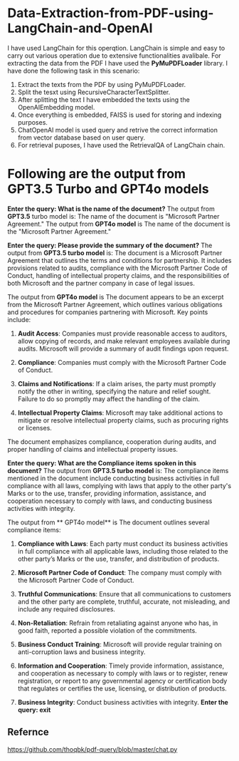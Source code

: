 # Data-Extraction-from-PDF-using-LangChain-and-OpenAI


I have used LangChain for this operqtion. LangChain is simple and easy to carry out various operation due to extensive functionalities avalibale.
For extracting the data from the PDF I have used the **PyMuPDFLoader** library.
I have done the following task in this scenario:
1. Extract the texts from the PDF by using PyMuPDFLoader.
2. Split the tesxt using RecursiveCharacterTextSplitter.
3. After splitting the text I have embedded the texts using the OpenAIEmbedding model.
4. Once everything is embedded, FAISS is used for storing and indexing purposes.
5. ChatOpenAI model is used query and retrive the correct information from vector database based on user query.
6. For retrieval puposes, I have used the RetrievalQA of LangChain chain.


# Following are the output from GPT3.5 Turbo and GPT4o models

**Enter the query: What is the name of the document?**
The output from **GPT3.5** turbo model is: The name of the document is "Microsoft Partner Agreement."
The output from **GPT4o model** is The name of the document is the "Microsoft Partner Agreement."

**Enter the query: Please provide the summary of the document?**
The output from **GPT3.5 turbo model** is: The document is a Microsoft Partner Agreement that outlines the terms and conditions for partnership. It includes provisions related to audits, compliance with the Microsoft Partner Code of Conduct, handling of intellectual property claims, and the responsibilities of both Microsoft and the partner company in case of legal issues.

The output from **GPT4o model** is The document appears to be an excerpt from the Microsoft Partner Agreement, which outlines various obligations and procedures for companies partnering with Microsoft. Key points include:

1. **Audit Access**: Companies must provide reasonable access to auditors, allow copying of records, and make relevant employees available during audits. Microsoft will provide a summary of audit findings upon request.

2. **Compliance**: Companies must comply with the Microsoft Partner Code of Conduct.

3. **Claims and Notifications**: If a claim arises, the party must promptly notify the other in writing, specifying the nature and relief sought. Failure to do so promptly may affect the handling of the claim.

4. **Intellectual Property Claims**: Microsoft may take additional actions to mitigate or resolve intellectual property claims, such as procuring rights or licenses.

The document emphasizes compliance, cooperation during audits, and proper handling of claims and intellectual property issues.


**Enter the query: What are the Compliance items spoken in this document?**
The output from **GPT3.5 turbo model** is: The compliance items mentioned in the document include conducting business activities in full compliance with all laws, complying with laws that apply to the other party's Marks or to the use, transfer, providing information, assistance, and cooperation necessary to comply with laws, and conducting business activities with integrity.

The output from ** GPT4o model** is The document outlines several compliance items:

1. **Compliance with Laws**: Each party must conduct its business activities in full compliance with all applicable laws, including those related to the other party’s Marks or the use, transfer, and distribution of products.

2. **Microsoft Partner Code of Conduct**: The company must comply with the Microsoft Partner Code of Conduct.

3. **Truthful Communications**: Ensure that all communications to customers and the other party are complete, truthful, accurate, not misleading, and include any required disclosures.

4. **Non-Retaliation**: Refrain from retaliating against anyone who has, in good faith, reported a possible violation of the commitments.

5. **Business Conduct Training**: Microsoft will provide regular training on anti-corruption laws and business integrity.

6. **Information and Cooperation**: Timely provide information, assistance, and cooperation as necessary to comply with laws or to register, renew registration, or report to any governmental agency or certification body that regulates or certifies the use, licensing, or distribution of products.

7. **Business Integrity**: Conduct business activities with integrity.
**Enter the query: exit**


 ## Refernce 

 https://github.com/thoqbk/pdf-query/blob/master/chat.py
